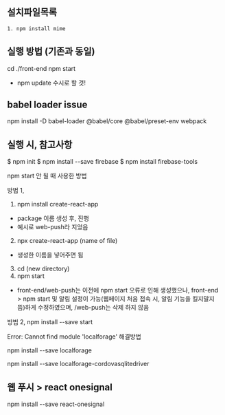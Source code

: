 ## 설치파일목록
    1. npm install mime

## 실행 방법 (기존과 동일)
cd ./front-end
npm start
* npm update 수시로 할 것!

## babel loader issue
npm install -D babel-loader @babel/core @babel/preset-env webpack

## 실행 시, 참고사항

$ npm init
$ npm install --save firebase
$ npm install firebase-tools

npm start 안 될 때 사용한 방법

방법 1,
1. npm install create-react-app
* package 이름 생성 후, 진행
* 예시로 web-push라 지었음

2. npx create-react-app (name of file)
* 생성한 이름을 넣어주면 됨

3. cd (new directory)
4. npm start
* front-end/web-push는 이전에 npm start 오류로 인해 생성했으나,
  front-end > npm start 및 알림 설정이 가능(웹페이지 처음 접속 시, 알림 기능을 킬지말지 뜸)하게 수정하였으며, /web-push는 삭제 하지 않음

방법 2,
npm install --save start

Error: Cannot find module 'localforage' 해결방법

npm install --save localforage

npm install --save localforage-cordovasqlitedriver

## 웹 푸시 > react onesignal
npm install --save react-onesignal

